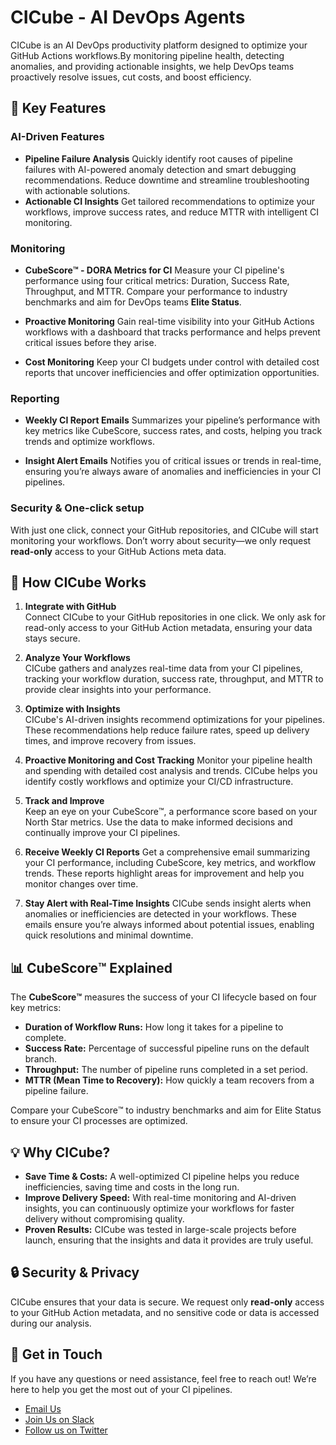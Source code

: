 
# CICube - AI DevOps Agents

CICube is an AI DevOps productivity platform designed to optimize your GitHub Actions workflows.By monitoring pipeline health, detecting anomalies, and providing actionable insights, we help DevOps teams proactively resolve issues, cut costs, and boost efficiency.


## 🚀 Key Features

### AI-Driven Features
- **Pipeline Failure Analysis**
 Quickly identify root causes of pipeline failures with AI-powered anomaly detection and smart debugging recommendations. Reduce downtime and streamline troubleshooting with actionable solutions.
- **Actionable CI Insights**
 Get tailored recommendations to optimize your workflows, improve success rates, and reduce MTTR with intelligent CI monitoring.

### Monitoring

- **CubeScore™️ - DORA Metrics for CI**
Measure your CI pipeline's performance using four critical metrics: Duration, Success Rate, Throughput, and MTTR. Compare your performance to industry benchmarks and aim for DevOps teams **Elite Status**.

- **Proactive Monitoring**
Gain real-time visibility into your GitHub Actions workflows with a dashboard that tracks performance and helps prevent critical issues before they arise.

- **Cost Monitoring**
Keep your CI budgets under control with detailed cost reports that uncover inefficiencies and offer optimization opportunities.

### Reporting

- **Weekly CI Report Emails**
Summarizes your pipeline’s performance with key metrics like CubeScore, success rates, and costs, helping you track trends and optimize workflows.

- **Insight Alert Emails**
 Notifies you of critical issues or trends in real-time, ensuring you’re always aware of anomalies and inefficiencies in your CI pipelines.

### Security & One-click setup

With just one click, connect your GitHub repositories, and CICube will start monitoring your workflows. Don’t worry about security—we only request **read-only** access to your GitHub Actions meta data.

## 🧩 How CICube Works

1. **Integrate with GitHub**  
  Connect CICube to your GitHub repositories in one click. We only ask for read-only access to your GitHub Action metadata, ensuring your data stays secure.

2. **Analyze Your Workflows**  
   CICube gathers and analyzes real-time data from your CI pipelines, tracking your workflow duration, success rate, throughput, and MTTR to provide clear insights into your performance.

3. **Optimize with Insights**  
  CICube's AI-driven insights recommend optimizations for your pipelines. These recommendations help reduce failure rates, speed up delivery times, and improve recovery from issues.

4. **Proactive Monitoring and Cost Tracking**
Monitor your pipeline health and spending with detailed cost analysis and trends. CICube helps you identify costly workflows and optimize your CI/CD infrastructure.

5. **Track and Improve**  
   Keep an eye on your CubeScore™️, a performance score based on your North Star metrics. Use the data to make informed decisions and continually improve your CI pipelines.

7. **Receive Weekly CI Reports**
Get a comprehensive email summarizing your CI performance, including CubeScore, key metrics, and workflow trends. These reports highlight areas for improvement and help you monitor changes over time.

8. **Stay Alert with Real-Time Insights**
CICube sends insight alerts when anomalies or inefficiencies are detected in your workflows. These emails ensure you’re always informed about potential issues, enabling quick resolutions and minimal downtime.

## 📊 CubeScore™️ Explained

The **CubeScore™️** measures the success of your CI lifecycle based on four key metrics:
- **Duration of Workflow Runs:** How long it takes for a pipeline to complete.
- **Success Rate:** Percentage of successful pipeline runs on the default branch.
- **Throughput:** The number of pipeline runs completed in a set period.
- **MTTR (Mean Time to Recovery):** How quickly a team recovers from a pipeline failure.

Compare your CubeScore™️ to industry benchmarks and aim for Elite Status to ensure your CI processes are optimized.

## 💡 Why CICube?

- **Save Time & Costs:** A well-optimized CI pipeline helps you reduce inefficiencies, saving time and costs in the long run.
- **Improve Delivery Speed:** With real-time monitoring and AI-driven insights, you can continuously optimize your workflows for faster delivery without compromising quality.
- **Proven Results:** CICube was tested in large-scale projects before launch, ensuring that the insights and data it provides are truly useful.

## 🔒 Security & Privacy

CICube ensures that your data is secure. We request only **read-only** access to your GitHub Action metadata, and no sensitive code or data is accessed during our analysis.

## 📧 Get in Touch

If you have any questions or need assistance, feel free to reach out! We’re here to help you get the most out of your CI pipelines.

- [Email Us](mailto:info@cicube.io)
- [Join Us on Slack](https://s.cicube.io/slack)
- [Follow us on Twitter](https://x.com/cicube_io)




